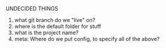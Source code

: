 UNDECIDED THINGS

1. what git branch do we "live" on?
1. where is the default folder for stuff
1. what is the project name?
2. meta: Where do we put config, to specify all of the above?
